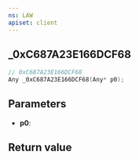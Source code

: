 ```yaml
---
ns: LAW
apiset: client
---
```

## _0xC687A23E166DCF68

```c
// 0xC687A23E166DCF68
Any _0xC687A23E166DCF68(Any* p0);
```


## Parameters
* **p0**:

## Return value

